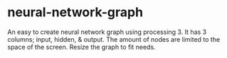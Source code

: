 # neural-network-graph
An easy to create neural network graph using processing 3. It has 3 columns; input, hidden, &amp; output. The amount of nodes are limited to the space of the screen. Resize the graph to fit needs. 
